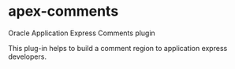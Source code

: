 # apex-comments
Oracle Application Express Comments plugin

This plug-in helps to build a comment region to application express developers.
